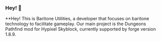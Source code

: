 ### Hey! 👋
**Hey! This is Baritone Utilities, a developer that focuses on baritone technology to facilitate gameplay. Our main project is the Dungeons Pathfind mod for Hypixel Skyblock, currently supported by forge version 1.8.9.
